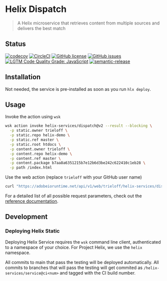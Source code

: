 # Helix Dispatch

> A Helix microservice that retrieves content from multiple sources and delivers the best match

## Status
[![codecov](https://img.shields.io/codecov/c/github/adobe/helix-dispatch.svg)](https://codecov.io/gh/adobe/helix-dispatch)
[![CircleCI](https://img.shields.io/circleci/project/github/adobe/helix-dispatch.svg)](https://circleci.com/gh/adobe/helix-dispatch)
[![GitHub license](https://img.shields.io/github/license/adobe/helix-dispatch.svg)](https://github.com/adobe/helix-dispatch/blob/main/LICENSE.txt)
[![GitHub issues](https://img.shields.io/github/issues/adobe/helix-dispatch.svg)](https://github.com/adobe/helix-dispatch/issues)
[![LGTM Code Quality Grade: JavaScript](https://img.shields.io/lgtm/grade/javascript/g/adobe/helix-dispatch.svg?logo=lgtm&logoWidth=18)](https://lgtm.com/projects/g/adobe/helix-dispatch)
[![semantic-release](https://img.shields.io/badge/%20%20%F0%9F%93%A6%F0%9F%9A%80-semantic--release-e10079.svg)](https://github.com/semantic-release/semantic-release) 

## Installation

Not needed, the service is pre-installed as soon as you run `hlx deploy`.

## Usage

Invoke the action using `wsk`

```bash
wsk action invoke helix-services/dispatch@v2 --result --blocking \
  -p static.owner trieloff \
  -p static.repo helix-demo \
  -p static.ref master \
  -p static.root htdocs \
  -p content.owner trieloff \
  -p content.repo helix-demo \
  -p content.ref master \
  -p content.package b7aa8a6351215b7e12b6d3be242c622410c1eb28 \
  -p path /index.html
```

Use the web action (replace `trieloff` with your GitHub user name)

```bash
curl "https://adobeioruntime.net/api/v1/web/trieloff/helix-services/dispatch%40v2?static.owner=trieloff&static.repo=trieloff&static.ref=master&static.root=htdocs&content.owner=trieloff&content.repo=helix-demo&content.ref=master&content.package=b7aa8a6351215b7e12b6d3be242c622410c1eb28&path=/index.html"
```

For a detailed list of all possible request parameters, check out the [reference documentation](docs/API.md).

## Development

### Deploying Helix Static

Deploying Helix Service requires the `wsk` command line client, authenticated to a namespace of your choice. For Project Helix, we use the `helix` namespace.

All commits to main that pass the testing will be deployed automatically. All commits to branches that will pass the testing will get commited as `/helix-services/service@ci<num>` and tagged with the CI build number.
